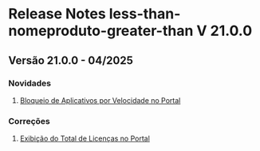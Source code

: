 # Release Notes less-than-nomeproduto-greater-than V 21.0.0

## **Versão 21.0.0 - 04/2025**


### **Novidades**

1. [Bloqueio de Aplicativos por Velocidade no Portal](Bloqueio-De-Aplicativos-Por-Velocidade-No-Portal.md)

### **Correções**

1. [Exibição do Total de Licenças no Portal](Exibição-Do-Total-De-Licenças-No-Portal.md)
